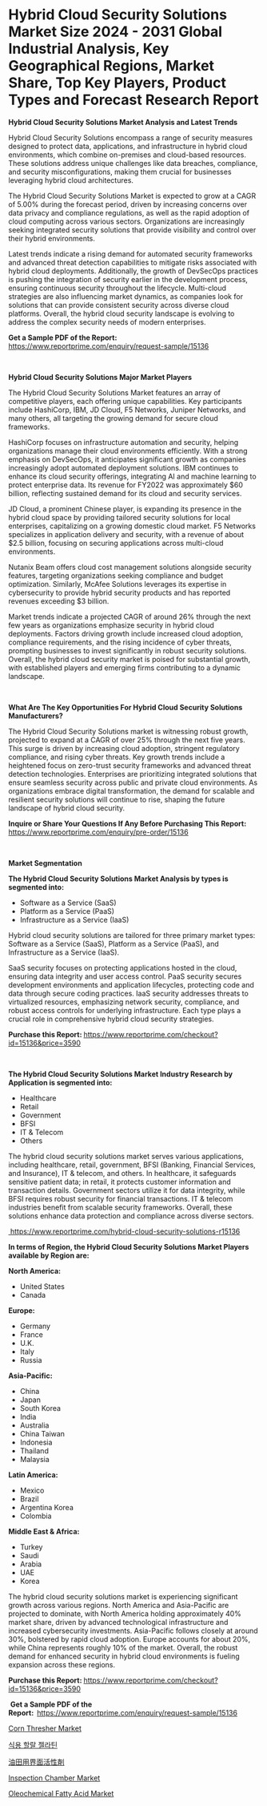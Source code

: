 <p><h1>Hybrid Cloud Security Solutions Market Size 2024 - 2031 Global Industrial Analysis, Key Geographical Regions, Market Share, Top Key Players, Product Types and Forecast Research Report</h1></p><p><strong>Hybrid Cloud Security Solutions Market Analysis and Latest Trends</strong></p>
<p><p>Hybrid Cloud Security Solutions encompass a range of security measures designed to protect data, applications, and infrastructure in hybrid cloud environments, which combine on-premises and cloud-based resources. These solutions address unique challenges like data breaches, compliance, and security misconfigurations, making them crucial for businesses leveraging hybrid cloud architectures.</p><p>The Hybrid Cloud Security Solutions Market is expected to grow at a CAGR of 5.00% during the forecast period, driven by increasing concerns over data privacy and compliance regulations, as well as the rapid adoption of cloud computing across various sectors. Organizations are increasingly seeking integrated security solutions that provide visibility and control over their hybrid environments. </p><p>Latest trends indicate a rising demand for automated security frameworks and advanced threat detection capabilities to mitigate risks associated with hybrid cloud deployments. Additionally, the growth of DevSecOps practices is pushing the integration of security earlier in the development process, ensuring continuous security throughout the lifecycle. Multi-cloud strategies are also influencing market dynamics, as companies look for solutions that can provide consistent security across diverse cloud platforms. Overall, the hybrid cloud security landscape is evolving to address the complex security needs of modern enterprises.</p></p>
<p><strong>Get a Sample PDF of the Report:&nbsp;</strong> <a href="https://www.reportprime.com/enquiry/request-sample/15136">https://www.reportprime.com/enquiry/request-sample/15136</a></p>
<p>&nbsp;</p>
<p><strong>Hybrid Cloud Security Solutions Major Market Players</strong></p>
<p><p>The Hybrid Cloud Security Solutions Market features an array of competitive players, each offering unique capabilities. Key participants include HashiCorp, IBM, JD Cloud, F5 Networks, Juniper Networks, and many others, all targeting the growing demand for secure cloud frameworks.</p><p>HashiCorp focuses on infrastructure automation and security, helping organizations manage their cloud environments efficiently. With a strong emphasis on DevSecOps, it anticipates significant growth as companies increasingly adopt automated deployment solutions. IBM continues to enhance its cloud security offerings, integrating AI and machine learning to protect enterprise data. Its revenue for FY2022 was approximately $60 billion, reflecting sustained demand for its cloud and security services.</p><p>JD Cloud, a prominent Chinese player, is expanding its presence in the hybrid cloud space by providing tailored security solutions for local enterprises, capitalizing on a growing domestic cloud market. F5 Networks specializes in application delivery and security, with a revenue of about $2.5 billion, focusing on securing applications across multi-cloud environments.</p><p>Nutanix Beam offers cloud cost management solutions alongside security features, targeting organizations seeking compliance and budget optimization. Similarly, McAfee Solutions leverages its expertise in cybersecurity to provide hybrid security products and has reported revenues exceeding $3 billion.</p><p>Market trends indicate a projected CAGR of around 26% through the next few years as organizations emphasize security in hybrid cloud deployments. Factors driving growth include increased cloud adoption, compliance requirements, and the rising incidence of cyber threats, prompting businesses to invest significantly in robust security solutions. Overall, the hybrid cloud security market is poised for substantial growth, with established players and emerging firms contributing to a dynamic landscape.</p></p>
<p>&nbsp;</p>
<p><strong>What Are The Key Opportunities For Hybrid Cloud Security Solutions Manufacturers?</strong></p>
<p><p>The Hybrid Cloud Security Solutions market is witnessing robust growth, projected to expand at a CAGR of over 25% through the next five years. This surge is driven by increasing cloud adoption, stringent regulatory compliance, and rising cyber threats. Key growth trends include a heightened focus on zero-trust security frameworks and advanced threat detection technologies. Enterprises are prioritizing integrated solutions that ensure seamless security across public and private cloud environments. As organizations embrace digital transformation, the demand for scalable and resilient security solutions will continue to rise, shaping the future landscape of hybrid cloud security.</p></p>
<p><strong>Inquire or Share Your Questions If Any Before Purchasing This Report:</strong> <a href="https://www.reportprime.com/enquiry/pre-order/15136">https://www.reportprime.com/enquiry/pre-order/15136</a></p>
<p>&nbsp;</p>
<p><strong>Market Segmentation</strong></p>
<p><strong>The Hybrid Cloud Security Solutions Market Analysis by types is segmented into:</strong></p>
<p><ul><li>Software as a Service (SaaS)</li><li>Platform as a Service (PaaS)</li><li>Infrastructure as a Service (IaaS)</li></ul></p>
<p><p>Hybrid cloud security solutions are tailored for three primary market types: Software as a Service (SaaS), Platform as a Service (PaaS), and Infrastructure as a Service (IaaS). </p><p>SaaS security focuses on protecting applications hosted in the cloud, ensuring data integrity and user access control. PaaS security secures development environments and application lifecycles, protecting code and data through secure coding practices. IaaS security addresses threats to virtualized resources, emphasizing network security, compliance, and robust access controls for underlying infrastructure. Each type plays a crucial role in comprehensive hybrid cloud security strategies.</p></p>
<p><strong>Purchase this Report:&nbsp;</strong><a href="https://www.reportprime.com/checkout?id=15136&price=3590">https://www.reportprime.com/checkout?id=15136&price=3590</a></p>
<p>&nbsp;</p>
<p><strong>The Hybrid Cloud Security Solutions Market Industry Research by Application is segmented into:</strong></p>
<p><ul><li>Healthcare</li><li>Retail</li><li>Government</li><li>BFSI</li><li>IT & Telecom</li><li>Others</li></ul></p>
<p><p>The hybrid cloud security solutions market serves various applications, including healthcare, retail, government, BFSI (Banking, Financial Services, and Insurance), IT & telecom, and others. In healthcare, it safeguards sensitive patient data; in retail, it protects customer information and transaction details. Government sectors utilize it for data integrity, while BFSI requires robust security for financial transactions. IT & telecom industries benefit from scalable security frameworks. Overall, these solutions enhance data protection and compliance across diverse sectors.</p></p>
<p><a href="https://www.reportprime.com/hybrid-cloud-security-solutions-r15136">&nbsp;https://www.reportprime.com/hybrid-cloud-security-solutions-r15136</a></p>
<p><strong>In terms of Region, the Hybrid Cloud Security Solutions Market Players available by Region are:</strong></p>
<p>
    <p> <strong> North America: </strong>
        <ul>
            <li>United States</li>
            <li>Canada</li>
        </ul>
        </p> 
    <p> <strong> Europe: </strong>
        <ul>
            <li>Germany</li>
            <li>France</li>
            <li>U.K.</li>
            <li>Italy</li>
            <li>Russia</li>
        </ul>
        </p> 
    <p> <strong> Asia-Pacific: </strong>
        <ul>
            <li>China</li>
            <li>Japan</li>
            <li>South Korea</li>
            <li>India</li>
            <li>Australia</li>
            <li>China Taiwan</li>
            <li>Indonesia</li>
            <li>Thailand</li>
            <li>Malaysia</li>
        </ul>
        </p> 
    <p> <strong> Latin America: </strong>
        <ul>
            <li>Mexico</li>
            <li>Brazil</li>
            <li>Argentina Korea</li>
            <li>Colombia</li>
        </ul>
        </p> 
    <p> <strong> Middle East & Africa: </strong>
        <ul>
            <li>Turkey</li>
            <li>Saudi</li>
            <li>Arabia</li>
            <li>UAE</li>
            <li>Korea</li>
        </ul>
    </p>
    </p>
<p><p>The hybrid cloud security solutions market is experiencing significant growth across various regions. North America and Asia-Pacific are projected to dominate, with North America holding approximately 40% market share, driven by advanced technological infrastructure and increased cybersecurity investments. Asia-Pacific follows closely at around 30%, bolstered by rapid cloud adoption. Europe accounts for about 20%, while China represents roughly 10% of the market. Overall, the robust demand for enhanced security in hybrid cloud environments is fueling expansion across these regions.</p></p>
<p><strong>Purchase this Report: </strong><a href="https://www.reportprime.com/checkout?id=15136&price=3590">https://www.reportprime.com/checkout?id=15136&price=3590</a></p>
<p>&nbsp;<strong>Get a Sample PDF of the Report:&nbsp;&nbsp;</strong><a href="https://www.reportprime.com/enquiry/request-sample/15136">https://www.reportprime.com/enquiry/request-sample/15136</a></p>
<p><strong></strong></p>
<p><p><a href="https://issuu.com/reportprime-2/docs/corn-thresher-market-size-2030.pptx_829197d55b8e6c">Corn Thresher Market</a></p><p><a href="https://medium.com/@avaoneill70/edible-halal-gelatin-market-%EC%9D%98-%EA%B8%80%EB%A1%9C%EB%B2%8C-%EC%8B%9C%EC%9E%A5-%EA%B0%9C%EC%9A%94%EB%8A%94-%EC%A0%84-%EC%84%B8%EA%B3%84-%EB%B0%8F-%EC%A3%BC%EC%9A%94-%EC%8B%9C%EC%9E%A5%EC%9D%98-%EC%82%B0%EC%97%85%EC%97%90-%EC%98%81%ED%96%A5%EC%9D%84-%EB%AF%B8%EC%B9%98%EB%8A%94-%EC%A3%BC%EC%9A%94-%ED%8A%B8%EB%A0%8C%EB%93%9C%EC%97%90-%EB%8C%80%ED%95%9C-%EB%8F%85%ED%8A%B9%ED%95%9C-%EA%B4%80%EC%A0%90%EC%9D%84-%EC%A0%9C%EA%B3%B5%ED%95%A9%EB%8B%88%EB%8B%A4-ccbe9c15bf67">식용 할랄 젤라틴</a></p><p><a href="https://medium.com/@lenorakris2023/oilfield-surfactant-market-%E3%81%AE%E3%82%B0%E3%83%AD%E3%83%BC%E3%83%90%E3%83%AB%E5%B8%82%E5%A0%B4%E6%A6%82%E8%A6%81%E3%81%AF-%E4%B8%96%E7%95%8C%E3%81%8A%E3%82%88%E3%81%B3%E4%B8%BB%E8%A6%81%E5%B8%82%E5%A0%B4%E3%81%AB%E3%81%8A%E3%81%91%E3%82%8B%E6%A5%AD%E7%95%8C%E3%81%AB%E5%BD%B1%E9%9F%BF%E3%82%92%E4%B8%8E%E3%81%88%E3%82%8B%E4%B8%BB%E8%A6%81%E3%81%AA%E3%83%88%E3%83%AC%E3%83%B3%E3%83%89%E3%81%AB%E3%81%A4%E3%81%84%E3%81%A6-%E7%8B%AC%E8%87%AA%E3%81%AE%E8%A6%96%E7%82%B9%E3%82%92%E6%8F%90%E4%BE%9B%E3%81%97%E3%81%BE%E3%81%99-6ab40b21dca1">油田用界面活性剤</a></p><p><a href="https://www.linkedin.com/pulse/inspection-chamber-market-size-growing-cagr-57-report-qxxuc?trackingId=0yc4Uf9HQ7SKvHaC2Km1WQ%3D%3D">Inspection Chamber Market</a></p><p><a href="https://medium.com/@patriciahanson2013/the-oleochemical-fatty-acid-market-prioritizes-cost-control-and-efficiency-enhancement-fe9671d07601">Oleochemical Fatty Acid Market</a></p></p>